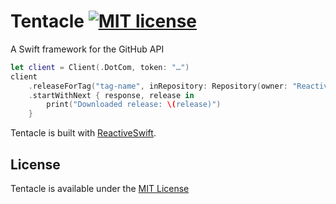 # Tentacle [![MIT license](https://img.shields.io/badge/license-MIT-lightgrey.svg)](https://raw.githubusercontent.com/mdiep/Tentacle/master/LICENSE.md)
A Swift framework for the GitHub API

```swift
let client = Client(.DotCom, token: "…")
client
    .releaseForTag("tag-name", inRepository: Repository(owner: "ReactiveCocoa", name: "ReactiveCocoa"))
    .startWithNext { response, release in
        print("Downloaded release: \(release)")
    }
```

Tentacle is built with [ReactiveSwift](https://github.com/ReactiveCocoa/ReactiveSwift).

## License
Tentacle is available under the [MIT License](LICENSE.md)
